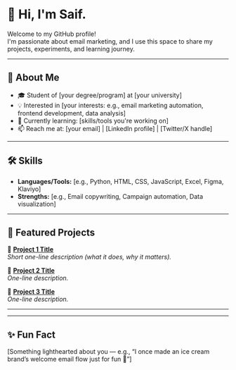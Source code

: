 # 👋 Hi, I'm Saif.

Welcome to my GitHub profile!  
I'm passionate about email marketing, and I use this space to share my projects, experiments, and learning journey.  

---

## 🚀 About Me
- 🎓 Student of [your degree/program] at [your university]
- 💡 Interested in [your interests: e.g., email marketing automation, frontend development, data analysis]
- 🌱 Currently learning: [skills/tools you're working on]
- 📫 Reach me at: [your email] | [LinkedIn profile] | [Twitter/X handle]

---

## 🛠️ Skills
- **Languages/Tools:** [e.g., Python, HTML, CSS, JavaScript, Excel, Figma, Klaviyo]
- **Strengths:** [e.g., Email copywriting, Campaign automation, Data visualization]

---

## 📂 Featured Projects
🔹 [**Project 1 Title**](https://github.com/yourusername/project1)  
*Short one-line description (what it does, why it matters).*  

🔹 [**Project 2 Title**](https://github.com/yourusername/project2)  
*One-line description.*  

🔹 [**Project 3 Title**](https://github.com/yourusername/project3)  
*One-line description.*  

---


---

## ✨ Fun Fact
[Something lighthearted about you — e.g., “I once made an ice cream brand’s welcome email flow just for fun 🍦”]
